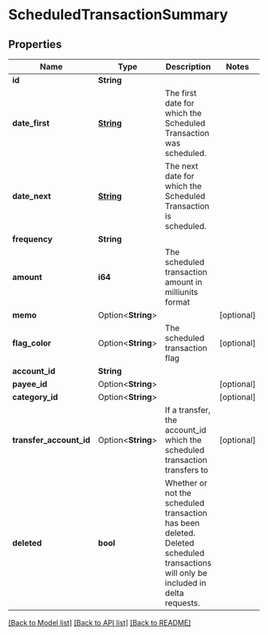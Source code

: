 # ScheduledTransactionSummary

## Properties

Name | Type | Description | Notes
------------ | ------------- | ------------- | -------------
**id** | **String** |  | 
**date_first** | [**String**](string.md) | The first date for which the Scheduled Transaction was scheduled. | 
**date_next** | [**String**](string.md) | The next date for which the Scheduled Transaction is scheduled. | 
**frequency** | **String** |  | 
**amount** | **i64** | The scheduled transaction amount in milliunits format | 
**memo** | Option<**String**> |  | [optional]
**flag_color** | Option<**String**> | The scheduled transaction flag | [optional]
**account_id** | **String** |  | 
**payee_id** | Option<**String**> |  | [optional]
**category_id** | Option<**String**> |  | [optional]
**transfer_account_id** | Option<**String**> | If a transfer, the account_id which the scheduled transaction transfers to | [optional]
**deleted** | **bool** | Whether or not the scheduled transaction has been deleted.  Deleted scheduled transactions will only be included in delta requests. | 

[[Back to Model list]](../README.md#documentation-for-models) [[Back to API list]](../README.md#documentation-for-api-endpoints) [[Back to README]](../README.md)


